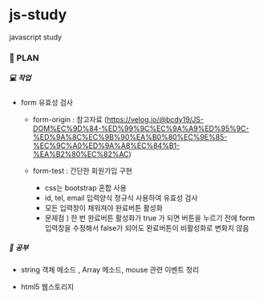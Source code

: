 # js-study
javascript study



### :calendar: PLAN


##### :computer: 작업


- form 유효성 검사
  - form-origin : 참고자료 (https://velog.io/@bcdy19/JS-DOM%EC%9D%84-%ED%99%9C%EC%9A%A9%ED%95%9C-%ED%9A%8C%EC%9B%90%EA%B0%80%EC%9E%85-%EC%9C%A0%ED%9A%A8%EC%84%B1-%EA%B2%80%EC%82%AC)


  - form-test : 간단한 회원가입 구현
      - css는 bootstrap 혼합 사용
      - id, tel, email 입력양식 정규식 사용하여 유효성 검사 
      - 모든 입력창이 채워져야 완료버튼 활성화
      - 문제점 ) 한 번 완료버튼 활성화가 true 가 되면 버튼을 누르기 전에 form 입력창을 수정해서 false가 되어도 완료버튼이 비활성화로 변화지 않음 
      


##### :book: 공부
- string 객체 메소드 , Array 메소드, mouse 관련 이벤트 정리
 
- html5 웹스토리지
